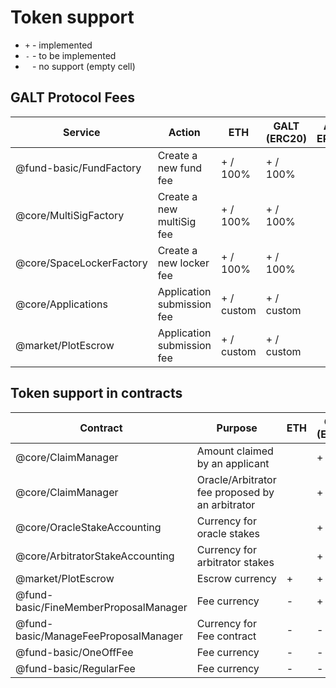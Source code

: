 # Token support

* `+`	- implemented
* `-` -	to be implemented
* ` ` - no support (empty cell)

## GALT Protocol Fees

| Service| Action | ETH| 	GALT (ERC20)| 	Any ERC20 |
| -- | -- | -- | -- | -- |
| @fund-basic/FundFactory	| Create a new fund fee	| + / 100%	| + / 100%	| 
| @core/MultiSigFactory	| Create a new multiSig fee	| + / 100%	| + / 100%	| 
| @core/SpaceLockerFactory	| Create a new locker fee	| + / 100%	| + / 100%	| 
| @core/Applications	| Application submission fee	| + / custom	| + / custom	| 
| @market/PlotEscrow	| Application submission fee	| + / custom	| + / custom	| 
				
				
				
## Token support in contracts

| Contract	| Purpose	| ETH	| GALT (ERC20)	| Any ERC20 |
| -- | -- | -- | -- | -- |
| @core/ClaimManager	| Amount claimed by an applicant	| 		| + | | 
| @core/ClaimManager	| Oracle/Arbitrator fee proposed by an arbitrator		| 	| +| | 
| @core/OracleStakeAccounting	| Currency for oracle stakes	| 		| +| | 
| @core/ArbitratorStakeAccounting	| Currency for arbitrator stakes | 	|+ | | 
| @market/PlotEscrow	| Escrow currency	| +	| +	| + | 
| @fund-basic/FineMemberProposalManager	| Fee currency	| -	| +	| - |
| @fund-basic/ManageFeeProposalManager	| Currency for Fee contract | -	| -	| - |
| @fund-basic/OneOffFee	| Fee currency	| -	| -	| - |
| @fund-basic/RegularFee | Fee currency | -	| -	| - |
